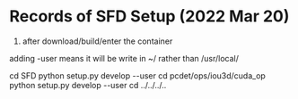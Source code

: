 # Records of SFD Setup (2022 Mar 20)

1. after download/build/enter the container

adding -user means it will be write in ~/ rather than /usr/local/

cd SFD
python setup.py develop --user
cd pcdet/ops/iou3d/cuda_op
python setup.py develop --user
cd ../../../..